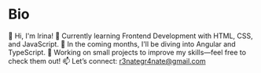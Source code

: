 # Bio
👋 Hi, I'm Irina! 🎨 Currently learning Frontend Development with HTML, CSS, and JavaScript. 🚀 In the coming months, I'll be diving into Angular and TypeScript. 🔧 Working on small projects to improve my skills—feel free to check them out!  📫 Let’s connect: r3nategr4nate@gmail.com
